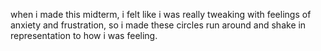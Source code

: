 when i made this midterm, i felt like i was really tweaking with feelings of anxiety and frustration, so i made these circles run around and shake in representation to how i was feeling.
